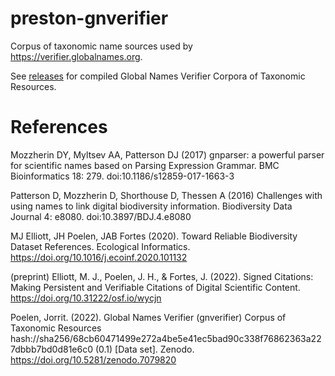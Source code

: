 # preston-gnverifier
Corpus of taxonomic name sources used by https://verifier.globalnames.org.

See [releases](https://github.com/bio-guoda/preston-gnverifier/releases) for compiled Global Names Verifier Corpora of Taxonomic Resources.

# References

Mozzherin DY, Myltsev AA, Patterson DJ (2017) gnparser: a powerful parser for scientific names based on Parsing Expression Grammar. BMC Bioinformatics 18: 279.
doi:10.1186/s12859-017-1663-3

Patterson D, Mozzherin D, Shorthouse D, Thessen A (2016) Challenges with using names to link digital biodiversity information. Biodiversity Data Journal 4: e8080.
doi:10.3897/BDJ.4.e8080

MJ Elliott, JH Poelen, JAB Fortes (2020). Toward Reliable Biodiversity Dataset References. Ecological Informatics. https://doi.org/10.1016/j.ecoinf.2020.101132

(preprint) Elliott, M. J., Poelen, J. H., & Fortes, J. (2022). Signed Citations: Making Persistent and Verifiable Citations of Digital Scientific Content. https://doi.org/10.31222/osf.io/wycjn

Poelen, Jorrit. (2022). Global Names Verifier (gnverifier) Corpus of Taxonomic Resources hash://sha256/68cb60471499e272a4be5e41ec5bad90c338f76862363a227dbbb7bd0d81e6c0 (0.1) [Data set]. Zenodo. https://doi.org/10.5281/zenodo.7079820
